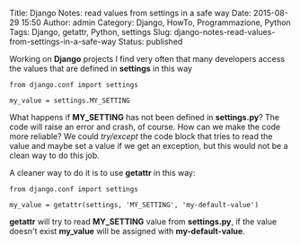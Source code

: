 Title: Django Notes: read values from settings in a safe way
Date: 2015-08-29 15:50
Author: admin
Category: Django, HowTo, Programmazione, Python
Tags: Django, getattr, Python, settings
Slug: django-notes-read-values-from-settings-in-a-safe-way
Status: published

Working on **Django** projects I find very often that many developers
access the values that are defined in **settings** in this way

``` {.lang:python .decode:true}
from django.conf import settings

my_value = settings.MY_SETTING
```

What happens if **MY\_SETTING** has not been defined in **settings.py**?
The code will raise an error and crash, of course. How can we make the
code more reliable? We could *try/except* the code block that tries to
read the value and maybe set a value if we get an exception, but this
would not be a clean way to do this job.

A cleaner way to do it is to use **getattr** in this way:

``` {.lang:python .decode:true}
from django.conf import settings

my_value = getattr(settings, 'MY_SETTING', 'my-default-value')
```

**getattr** will try to read **MY\_SETTING** value from **settings.py**,
if the value doesn't exist **my\_value** will be assigned with
**my-default-value**.
